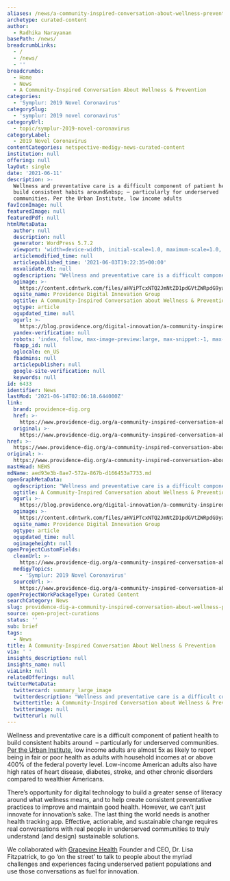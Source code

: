 ```yaml
---
aliases: /news/a-community-inspired-conversation-about-wellness-prevention
archetype: curated-content
author:
  - Radhika Narayanan
basePath: /news/
breadcrumbLinks:
  - /
  - /news/
  - ''
breadcrumbs:
  - Home
  - News
  - A Community-Inspired Conversation About Wellness & Prevention
categories:
  - 'Symplur: 2019 Novel Coronavirus'
categorySlug:
  - 'symplur: 2019 novel coronavirus'
categoryUrl:
  - topic/symplur-2019-novel-coronavirus
categoryLabel:
  - 2019 Novel Coronavirus
contentCategories: netspective-medigy-news-curated-content
institution: null
offering: null
layOut: single
date: '2021-06-11'
description: >-
  Wellness and preventative care is a difficult component of patient health to
  build consistent habits around&nbsp; – particularly for underserved
  communities. Per the Urban Institute, low income adults
favIconImage: null
featuredImage: null
featuredPdf: null
htmlMetaData:
  author: null
  description: null
  generator: WordPress 5.7.2
  viewport: 'width=device-width, initial-scale=1.0, maximum-scale=1.0, user-scalable=0'
  articlemodified_time: null
  articlepublished_time: '2021-06-03T19:22:35+00:00'
  msvalidate.01: null
  ogdescription: "Wellness and preventative care is a difficult component of patient health to build consistent habits around\_ – particularly for underserved communities. Per the Urban Institute, low income adults are almost 5x as likely to report being in fair or poor health as adults with household incomes at or above 400% of the federal poverty level. […]"
  ogimage: >-
    https://content.cdntwrk.com/files/aHViPTcxNTQ2JmNtZD1pdGVtZWRpdG9yaW1hZ2UmZmlsZW5hbWU9aXRlbWVkaXRvcmltYWdlXzYwYjkyYTlhMjIwNjMucG5nJnZlcnNpb249MDAwMCZzaWc9ZDIzY2E1OGI4MTkzNDBlMDYwY2QyNTI5ZTE0YWM3ODk%253D
  ogsite_name: Providence Digital Innovation Group
  ogtitle: A Community-Inspired Conversation about Wellness & Prevention
  ogtype: article
  ogupdated_time: null
  ogurl: >-
    https://blog.providence.org/digital-innovation/a-community-inspired-conversation-about-wellness-prevention
  yandex-verification: null
  robots: 'index, follow, max-image-preview:large, max-snippet:-1, max-video-preview:-1'
  fbapp_id: null
  oglocale: en_US
  fbadmins: null
  articlepublisher: null
  google-site-verification: null
  keywords: null
id: 6433
identifier: News
lastMod: '2021-06-14T02:06:18.644000Z'
link:
  brand: providence-dig.org
  href: >-
    https://www.providence-dig.org/a-community-inspired-conversation-about-wellness-prevention/
  original: >-
    https://www.providence-dig.org/a-community-inspired-conversation-about-wellness-prevention/
href: >-
  https://www.providence-dig.org/a-community-inspired-conversation-about-wellness-prevention/
original: >-
  https://www.providence-dig.org/a-community-inspired-conversation-about-wellness-prevention/
mastHead: NEWS
mdName: aed93e3b-8ae7-572a-867b-d166453a7733.md
openGraphMetaData:
  ogdescription: "Wellness and preventative care is a difficult component of patient health to build consistent habits around\_ – particularly for underserved communities. Per the Urban Institute, low income adults are almost 5x as likely to report being in fair or poor health as adults with household incomes at or above 400% of the federal poverty level. […]"
  ogtitle: A Community-Inspired Conversation about Wellness & Prevention
  ogurl: >-
    https://blog.providence.org/digital-innovation/a-community-inspired-conversation-about-wellness-prevention
  ogimage: >-
    https://content.cdntwrk.com/files/aHViPTcxNTQ2JmNtZD1pdGVtZWRpdG9yaW1hZ2UmZmlsZW5hbWU9aXRlbWVkaXRvcmltYWdlXzYwYjkyYTlhMjIwNjMucG5nJnZlcnNpb249MDAwMCZzaWc9ZDIzY2E1OGI4MTkzNDBlMDYwY2QyNTI5ZTE0YWM3ODk%253D
  ogsite_name: Providence Digital Innovation Group
  ogtype: article
  ogupdated_time: null
  ogimageheight: null
openProjectCustomFields:
  cleanUrl: >-
    https://www.providence-dig.org/a-community-inspired-conversation-about-wellness-prevention/
  medigyTopics:
    - 'Symplur: 2019 Novel Coronavirus'
  sourceUrl: >-
    https://www.providence-dig.org/a-community-inspired-conversation-about-wellness-prevention/
openProjectWorkPackageType: Curated Content
searchCategory: News
slug: providence-dig-a-community-inspired-conversation-about-wellness-prevention
source: open-project-curations
status: ''
sub: brief
tags:
  - News
title: A Community-Inspired Conversation About Wellness & Prevention
via: ' '
insights_description: null
insights_name: null
viaLink: null
relatedOfferings: null
twitterMetaData:
  twittercard: summary_large_image
  twitterdescription: "Wellness and preventative care is a difficult component of patient health to build consistent habits around\_ – particularly for underserved communities. Per the Urban Institute, low income adults are almost 5x as likely to report being in fair or poor health as adults with household incomes at or above 400% of the federal poverty level. […]"
  twittertitle: A Community-Inspired Conversation about Wellness & Prevention
  twitterimage: null
  twitterurl: null
---
```

<p>Wellness and preventative care is a difficult component of patient health to build consistent habits around&nbsp; – particularly for underserved communities. <a href="https://www.urban.org/sites/default/files/publication/49116/2000178-How-are-Income-and-Wealth-Linked-to-Health-and-Longevity.pdf">Per the Urban Institute</a>, low income adults are almost 5x as likely to report being in fair or poor health as adults with household incomes at or above 400% of the federal poverty level. Low-income American adults also have high rates of heart disease, diabetes, stroke, and other chronic disorders compared to wealthier Americans.</p><p>There’s opportunity for digital technology to build a greater sense of literacy around what wellness means, and to help create consistent preventative practices to improve and maintain good health. However, we can’t just innovate for innovation’s sake. The last thing the world needs is another health tracking app. Effective, actionable, and sustainable change requires real conversations with real people in underserved communities to truly understand (and design) sustainable solutions.</p><p>We collaborated with <a href="https://www.grapevinehealth.com/">Grapevine Health</a> Founder and CEO, Dr. Lisa Fitzpatrick, to go ‘on the street’ to talk to people about the myriad challenges and experiences facing underserved patient populations and use those conversations as fuel for innovation.</p>